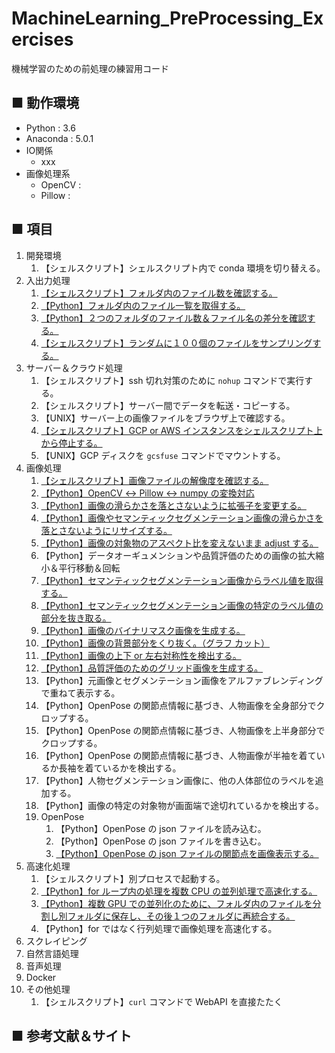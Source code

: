 # MachineLearning_PreProcessing_Exercises
機械学習のための前処理の練習用コード

## ■ 動作環境

- Python : 3.6
- Anaconda : 5.0.1
- IO関係
    - xxx
- 画像処理系
    - OpenCV : 
    - Pillow :

## ■ 項目

1. 開発環境
    1. 【シェルスクリプト】シェルスクリプト内で conda 環境を切り替える。
1. 入出力処理
    1. [【シェルスクリプト】フォルダ内のファイル数を確認する。](https://github.com/Yagami360/MachineLearning_PreProcessing_Exercises/tree/master/io_processing/2)
    1. [【Python】フォルダ内のファイル一覧を取得する。](https://github.com/Yagami360/MachineLearning_PreProcessing_Exercises/tree/master/io_processing/1)
    1. [【Python】２つのフォルダのファイル数＆ファイル名の差分を確認する。](https://github.com/Yagami360/MachineLearning_PreProcessing_Exercises/tree/master/io_processing/3)
    1. [【シェルスクリプト】ランダムに１００個のファイルをサンプリングする。](https://github.com/Yagami360/MachineLearning_PreProcessing_Exercises/tree/master/io_processing/4)
1. サーバー＆クラウド処理
    1. 【シェルスクリプト】ssh 切れ対策のために `nohup` コマンドで実行する。
    1. 【シェルスクリプト】サーバー間でデータを転送・コピーする。
    1. 【UNIX】サーバー上の画像ファイルをブラウザ上で確認する。
    1. [【シェルスクリプト】GCP or AWS インスタンスをシェルスクリプト上から停止する。](https://github.com/Yagami360/MachineLearning_PreProcessing_Exercises/tree/master/server_processing/1)
    1. 【UNIX】GCP ディスクを `gcsfuse` コマンドでマウントする。
1. 画像処理
    1. [【シェルスクリプト】画像ファイルの解像度を確認する。](https://github.com/Yagami360/MachineLearning_PreProcessing_Exercises/tree/master/image_processing/1)
    1. [【Python】OpenCV ↔ Pillow ↔ numpy の変換対応](https://github.com/Yagami360/MachineLearning_PreProcessing_Exercises/tree/master/image_processing/4)
    1. [【Python】画像の滑らかさを落とさないように拡張子を変更する。](https://github.com/Yagami360/MachineLearning_PreProcessing_Exercises/tree/master/image_processing/3)
    1. [【Python】画像やセマンティックセグメンテーション画像の滑らかさを落とさないようにリサイズする。](https://github.com/Yagami360/MachineLearning_PreProcessing_Exercises/tree/master/image_processing/2)
    1. [【Python】画像の対象物のアスペクト比を変えないまま adjust する。](https://github.com/Yagami360/MachineLearning_PreProcessing_Exercises/tree/master/image_processing/11)
    1. 【Python】データオーギュメンションや品質評価のための画像の拡大縮小＆平行移動＆回転
    1. [【Python】セマンティックセグメンテーション画像からラベル値を取得する。](https://github.com/Yagami360/MachineLearning_PreProcessing_Exercises/tree/master/image_processing/5)
    1. [【Python】セマンティックセグメンテーション画像の特定のラベル値の部分を抜き取る。](https://github.com/Yagami360/MachineLearning_PreProcessing_Exercises/tree/master/image_processing/6)
    1. [【Python】画像のバイナリマスク画像を生成する。](https://github.com/Yagami360/MachineLearning_PreProcessing_Exercises/tree/master/image_processing/9)
    1. [【Python】画像の背景部分をくり抜く。（グラフ カット）](https://github.com/Yagami360/MachineLearning_PreProcessing_Exercises/tree/master/image_processing/10)
    1. [【Python】画像の上下 or 左右対称性を検出する。](https://github.com/Yagami360/MachineLearning_PreProcessing_Exercises/tree/master/image_processing/8)
    1. [【Python】品質評価のためのグリッド画像を生成する。](https://github.com/Yagami360/MachineLearning_PreProcessing_Exercises/tree/master/image_processing/7)
    1. 【Python】元画像とセグメンテーション画像をアルファブレンディングで重ねて表示する。
    1. 【Python】OpenPose の関節点情報に基づき、人物画像を全身部分でクロップする。
    1. 【Python】OpenPose の関節点情報に基づき、人物画像を上半身部分でクロップする。
    1. 【Python】OpenPose の関節点情報に基づき、人物画像が半袖を着ているか長袖を着ているかを検出する。
    1. 【Python】人物セグメンテーション画像に、他の人体部位のラベルを追加する。
    1. 【Python】画像の特定の対象物が画面端で途切れているかを検出する。
    1. OpenPose
        1. 【Python】OpenPose の json ファイルを読み込む。
        1. 【Python】OpenPose の json ファイルを書き込む。
        1. [【Python】OpenPose の json ファイルの関節点を画像表示する。](https://github.com/Yagami360/MachineLearning_PreProcessing_Exercises/tree/master/image_processing/openpose/1)
1. 高速化処理
    1. 【シェルスクリプト】別プロセスで起動する。
    1. [【Python】for ループ内の処理を複数 CPU の並列処理で高速化する。](https://github.com/Yagami360/MachineLearning_PreProcessing_Exercises/tree/master/acceleration_processing/2)
    1. [【Python】複数 GPU での並列化のために、フォルダ内のファイルを分割し別フォルダに保存し、その後１つのフォルダに再統合する。](https://github.com/Yagami360/MachineLearning_PreProcessing_Exercises/tree/master/acceleration_processing/1)
    1. 【Python】for ではなく行列処理で画像処理を高速化する。
1. スクレイピング
1. 自然言語処理
1. 音声処理
1. Docker
1. その他処理
    1. 【シェルスクリプト】`curl` コマンドで WebAPI を直接たたく


## ■ 参考文献＆サイト
